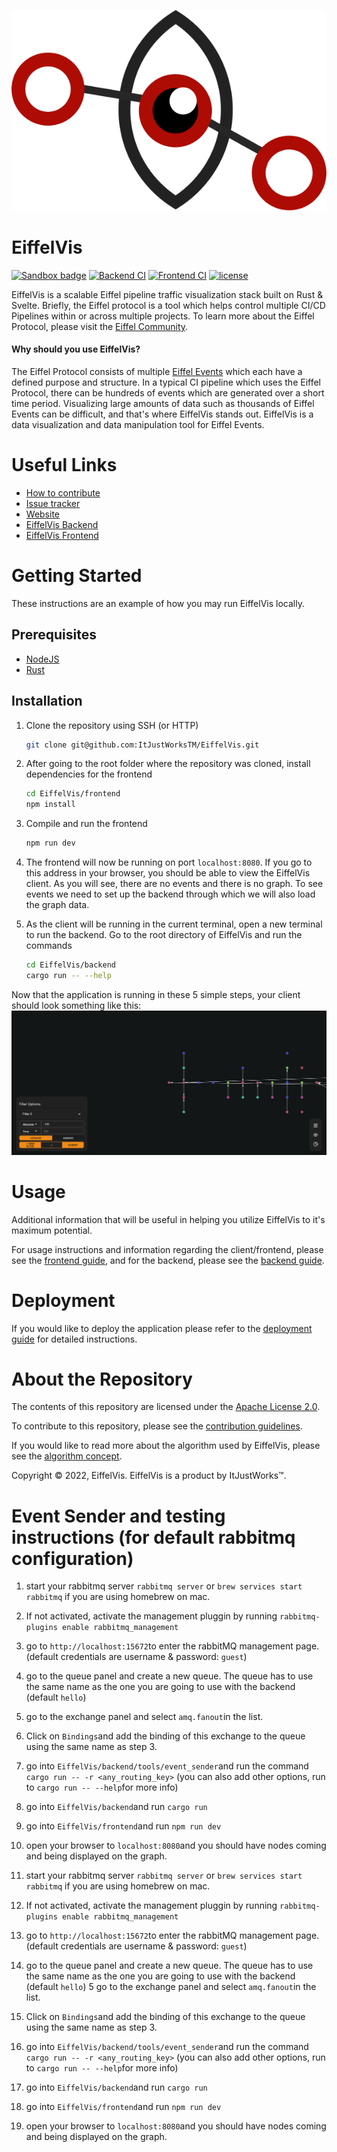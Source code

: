 [![EiffelVis](assets/branding/eiffel_vis_eye.svg)](https://github.com/ItJustWorksTM/EiffelVis)

# EiffelVis

[![Sandbox badge](https://img.shields.io/badge/Stage-Sandbox-yellow)](https://github.com/eiffel-community/community/blob/master/PROJECT_LIFECYCLE.md#stage-sandbox)
[![Backend CI](https://github.com/ItJustWorksTM/EiffelVis/actions/workflows/backend_ci.yml/badge.svg)](https://github.com/ItJustWorksTM/EiffelVis/actions/workflows/backend_ci.yml)
[![Frontend CI](https://github.com/ItJustWorksTM/EiffelVis/actions/workflows/frontend_ci.yml/badge.svg)](https://github.com/ItJustWorksTM/EiffelVis/actions/workflows/frontend_ci.yml)
[![license](https://img.shields.io/badge/license-Apache--2.0-blue.svg)](./LICENSE)

EiffelVis is a scalable Eiffel pipeline traffic visualization stack built on Rust & Svelte. Briefly, the Eiffel protocol is a tool which helps control multiple CI/CD Pipelines within or across multiple projects. To learn more about the Eiffel Protocol, please visit the [Eiffel Community](https://eiffel-community.github.io/).

#### **Why should you use EiffelVis?**

The Eiffel Protocol consists of multiple [Eiffel Events](https://github.com/eiffel-community/eiffel/tree/master/eiffel-vocabulary) which each have a defined purpose and structure. In a typical CI pipeline which uses the Eiffel Protocol, there can be hundreds of events which are generated over a short time period. Visualizing large amounts of data such as thousands of Eiffel Events can be difficult, and that's where EiffelVis stands out. EiffelVis is a data visualization and data manipulation tool for Eiffel Events.

# Useful Links

- [How to contribute](./CONTRIBUTING.md)
- [Issue tracker](https://github.com/ItJustWorksTM/EiffelVis/issues)
- [Website](https://itjustworkstm.github.io/EiffelVis/)
- [EiffelVis Backend](./backend)
- [EiffelVis Frontend](./frontend)

# Getting Started

These instructions are an example of how you may run EiffelVis locally.

## Prerequisites

- [NodeJS](https://nodejs.org/en/)
- [Rust](https://www.rust-lang.org/tools/install)

## Installation

1. Clone the repository using SSH (or HTTP)

   ```bash
   git clone git@github.com:ItJustWorksTM/EiffelVis.git
   ```

2. After going to the root folder where the repository was cloned, install dependencies for the frontend

   ```bash
   cd EiffelVis/frontend
   npm install
   ```

3. Compile and run the frontend

   ```bash
   npm run dev
   ```

4. The frontend will now be running on port `localhost:8080`. If you go to this address in your browser, you should be able to view the EiffelVis client. As you will see, there are no events and there is no graph. To see events we need to set up the backend through which we will also load the graph data.

5. As the client will be running in the current terminal, open a new terminal to run the backend. Go to the root directory of EiffelVis and run the commands

   ```bash
   cd EiffelVis/backend
   cargo run -- --help
   ```

Now that the application is running in these 5 simple steps, your client should look something like this: ![sample image](./assets/sample_graph.png)

# Usage

Additional information that will be useful in helping you utilize EiffelVis to it's maximum potential.

For usage instructions and information regarding the client/frontend, please see the [frontend guide](./frontend/README.md), and for the backend, please see the [backend guide](./backend/README.md).

# Deployment

If you would like to deploy the application please refer to the [deployment guide](./DEPLOYMENT.md) for detailed instructions.

# About the Repository

The contents of this repository are licensed under the [Apache License 2.0](./LICENSE).

To contribute to this repository, please see the [contribution guidelines](./CONTRIBUTING.md).

If you would like to read more about the algorithm used by EiffelVis, please see the [algorithm concept](./frontend/README.md#layout-algorithm).

Copyright © 2022, EiffelVis. EiffelVis is a product by ItJustWorks™.  

# Event Sender and testing instructions (for default rabbitmq configuration)

1. start your rabbitmq server
  `rabbitmq server` or `brew services start rabbitmq` if you are using homebrew on mac.
2. If not activated, activate the management pluggin by running `rabbitmq-plugins enable rabbitmq_management`
3. go to `http://localhost:15672`to enter the rabbitMQ management page. (default credentials are username & password: `guest`)
4. go to the queue panel and create a new queue. The queue has to use the same name as the one you are going to use with the backend (default `hello`)
5. go to the exchange panel and select `amq.fanout`in the list.
6. Click on `Bindings`and add the binding of this exchange to the queue using the same name as step 3.
7. go into `EiffelVis/backend/tools/event_sender`and run the command `cargo run -- -r <any_routing_key>` (you can also add other options, run to `cargo run -- --help`for more info)
8. go into `EiffelVis/backend`and run `cargo run`
9. go into `EiffelVis/frontend`and run `npm run dev`
10. open your browser to `localhost:8080`and you should have nodes coming and being displayed on the graph.

1. start your rabbitmq server
  `rabbitmq server` or `brew services start rabbitmq` if you are using homebrew on mac.
2. If not activated, activate the management pluggin by running `rabbitmq-plugins enable rabbitmq_management`
3. go to `http://localhost:15672`to enter the rabbitMQ management page. (default credentials are username & password: `guest`)
4. go to the queue panel and create a new queue. The queue has to use the same name as the one you are going to use with the backend (default `hello`)
5 go to the exchange panel and select `amq.fanout`in the list.
6. Click on `Bindings`and add the binding of this exchange to the queue using the same name as step 3.
7. go into `EiffelVis/backend/tools/event_sender`and run the command `cargo run -- -r <any_routing_key>` (you can also add other options, run to `cargo run -- --help`for more info)
8. go into `EiffelVis/backend`and run `cargo run`
9. go into `EiffelVis/frontend`and run `npm run dev`
10. open your browser to `localhost:8080`and you should have nodes coming and being displayed on the graph.

